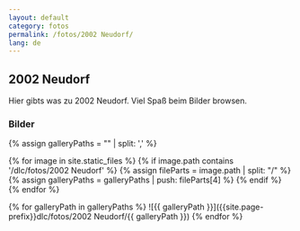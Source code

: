 ```yaml
---
layout: default
category: fotos
permalink: /fotos/2002 Neudorf/
lang: de
---
```


## 2002 Neudorf

Hier gibts was zu 2002 Neudorf. Viel Spaß beim Bilder browsen.

### Bilder
{% assign galleryPaths = "" | split: ',' %}

{% for image in site.static_files %}
{% if image.path contains '/dlc/fotos/2002 Neudorf' %}
        {% assign fileParts = image.path | split: "/" %}
        {% assign galleryPaths = galleryPaths | push: fileParts[4] %}
{% endif %}
{% endfor %}

{% for galleryPath in galleryPaths %}
![{{ galleryPath }}]({{site.page-prefix}}dlc/fotos/2002 Neudorf/{{ galleryPath }})
{% endfor %}
